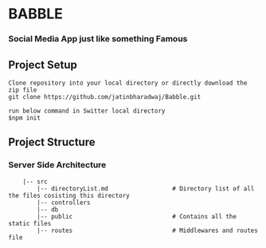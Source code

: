 # BABBLE
### Social Media App just like something Famous

## Project Setup
```
Clone repository into your local directory or directly download the zip file
git clone https://github.com/jatinbharadwaj/Babble.git 

run below command in Switter local directory 
$npm init 

```
## Project Structure

### Server Side Architecture
```
    |-- src
        |-- directoryList.md                  # Directory list of all the files cosisting this directory 
        |-- controllers       
        |-- db
        |-- public                            # Contains all the static files 
        |-- routes                            # Middlewares and routes file
```
